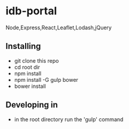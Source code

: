 idb-portal
==========

Node,Express,React,Leaflet,Lodash,jQuery


## Installing

- git clone this repo
- cd root dir
- npm install
- npm install -G gulp bower
- bower install

## Developing in
- in the root directory run the 'gulp' command
